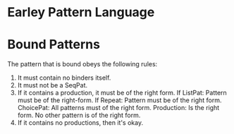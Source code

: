 # Earley Pattern Language #

# Bound Patterns #

The pattern that is bound obeys the following rules:

1. It must contain no binders itself.
2. It must not be a SeqPat.
2. If it contains a production, it must be of the right form.
  If ListPat: Pattern must be of the right-form.
  If Repeat: Pattern must be of the right form.
  ChoicePat: All patterns must of the right form.
  Production: Is the right form.
  No other pattern is of the right form.
3. If it contains no productions, then it's okay.
